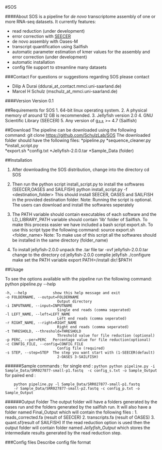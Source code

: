 #SOS


####About
SOS is a pipeline for *de novo* transcriptome assembly of one or more RNA-seq datasets.
It currently features:
* read reduction (under development)
* error correction with [SEECER ](http://de.wikipedia.org/ "Titel, der beim Überfahren mit der Maus angezeigt wird")
* de novo assembly with Oases-M
* transcript quantification using Sailfish
* automatic parameter estimation of kmer values for the assembly and error correction (under development)
* automatic installation
* config file support to streamline many datasets

###Contact
For questions or suggestions regarding SOS please contact

* Dilip A Durai (ddurai_at_contact.mmci.uni-saarland.de)
* Marcel H Schulz (mschulz_at_mmci.uni-saarland.de)

####Version
Version 0.1

##Requirements
for SOS
	1.	64-bit linux operating system. 
	2.	A physical memory of around 12 GB is recommended.
	3.	Jellyfish version 2.0
	4.	GNU Scientific Library (SEECER)
    5.  Any version of [g++](gcc.gnu.org) >= 4.7 (Sailfish)


##Download
The pipeline can be downloaded using the following command:
	git clone https://github.com/SchulzLab/SOS
The downloaded folder should have the following files:
	*pipeline.py
	*sequence_cleaner.py
	*install_script.py	
	*export.sh
	*config.txt	
	*Jellyfish-2.0.0.tar
	*Sample_Data (folder)

##Installation

1.	After downloading the SOS distribution, change into the directory
		cd SOS

2.	Then run the python script install_script.py to install the softwares (SEECER,OASES and SAILFISH)
		python install_script.py -f <destination_folder>
	This should install SEECER, OASES and SAILFISH in the provided destination folder. 
	Note: Running the script is optional. The users can download and install the softwares seperately  

3.	The PATH variable should contain executables of each software and the LD_LIBRARY_PATH variable should contain 'lib' folder of Sailfish.
	To make this process easier we have included a bash script export.sh. To use this script type the following command:
		source export.sh <folder_name>
	Note: To make use of this script all the softwares should be installed in the same directory (folder_name)

4.	To install jellyfish-2.0.0 unpack the .tar file
		tar -xvf jellyfish-2.0.0.tar
	change to the directory 
		cd jellyfish-2.0.0
	complie jellyfish
		./configure
		make
	set the PATH variable 
		export PATH=/install dir/:$PATH  

##Usage

To see the options available with the pipeline run the following command:
	python pipeline.py --help

	-h, --help            show this help message and exit
  	-o FOLDERNAME, --output=FOLDERNAME
        	                Output directory
  	-i INPUTNAME, --input=INPUTNAME
        	                Single end reads (comma seperated)
  	-l LEFT_NAME, --left=LEFT_NAME
        	                Left end reads (comma seperated)
  	-r RIGHT_NAME, --right=RIGHT_NAME
        	                Right end reads (comma seperated)
  	-t THRESHOLD, --threshold=THRESHOLD
        	                Threshold value for file reduction (optional)
  	-p PERC, --per=PERC   Percentage value for file reduction(optional)
  	-c CONFIG_FILE, --config=CONFIG_FILE
        	                Config file (required)
  	-s STEP, --step=STEP  The step you want start with (1-SEECER(default)
        	                2-OASES 3-SAILFISH)

######Sample commands : 
	for single end : 
	```python
    python pipeline.py -i Sample_Data/SRR027877-small-p1.fastq 
    -c config_s.txt -o Sample_Output
    ```
	for paired end :   
```
	python pipeline.py -l Sample_Data/SRR027877-small-p1.fastq 
	-r Sample_Data/SRR027877-small-p2.fastq -c config_p.txt -o 		Sample_Output
```

######Output Folder
The output folder will have a folders generated by the oases run and the folders generated by the sailfish run. 
It will also have a folder named Final_Output which will contain the following files :
	1.	reads_corrected.fa (result of SEECER)
	2.	transcripts.fa (result of OASES)
	3.	quant.sf(result of SAILFISH)
If the read reduction option is used then the output folder will contain folder named *Jellyfish_Output* which stores the intermediate results generated by the read reduction step.

###Config files
Describe config file format

